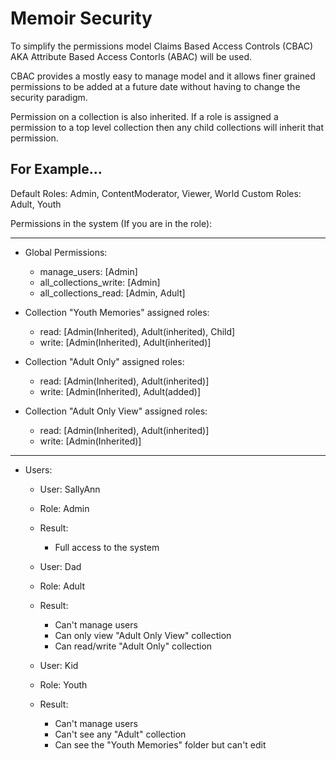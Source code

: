 # Memoir Security

To simplify the permissions model Claims Based Access Controls (CBAC) AKA
Attribute Based Access Contorls (ABAC) will be used.

CBAC provides a mostly easy to manage model and it allows finer grained
permissions to be added at a future date without having to change the security
paradigm.

Permission on a collection is also inherited. If a role is assigned a permission
to a top level collection then any child collections will inherit that permission.

## For Example...

Default Roles: Admin, ContentModerator, Viewer, World
Custom Roles: Adult, Youth

Permissions in the system (If you are in the role):

----------------

- Global Permissions:
  - manage_users: [Admin]
  - all_collections_write: [Admin]
  - all_collections_read: [Admin, Adult]
  
- Collection "Youth Memories" assigned roles:
  - read: [Admin(Inherited), Adult(inherited), Child]
  - write: [Admin(Inherited), Adult(inherited)]

- Collection "Adult Only" assigned roles:
  - read: [Admin(Inherited), Adult(inherited)]
  - write: [Admin(Inherited), Adult(added)]

- Collection "Adult Only View" assigned roles:
  - read: [Admin(Inherited), Adult(inherited)]
  - write: [Admin(Inherited)]

----------------

- Users:

  - User: SallyAnn
  - Role: Admin
  - Result:
    - Full access to the system

  - User: Dad
  - Role: Adult
  - Result:
    - Can't manage users
    - Can only view "Adult Only View" collection
    - Can read/write "Adult Only" collection

  - User: Kid
  - Role: Youth
  - Result:
    - Can't manage users
    - Can't see any  "Adult" collection
    - Can see the "Youth Memories" folder but can't edit